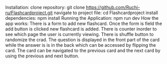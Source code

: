 Installation:
clone repository: git clone https://github.com/Ruchi-ru/Flashcardproject.git
navigate to project file: cd Flashcardproject
install dependencies: npm install
Running the Application: npm run dev
How the app works:
There is a form to add new flashcard. Once the form is field the add button is clicked new flashcard is added. There is counter inorder to see which page the user is currently viewing. There is shuffle button to randomize the crad. The question is displayed in the front part of the card while the answer is is in the back which can be accessed by flipping the card. The card can be navigated to the previous card and the next card by using the previous and next button. 
